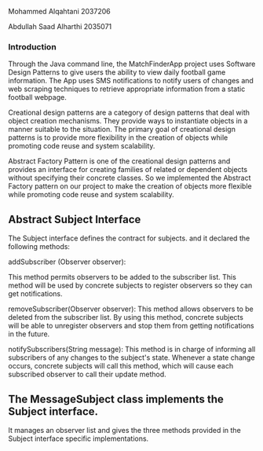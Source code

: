 

Mohammed Alqahtani	2037206

Abdullah Saad Alharthi	2035071








### Introduction



Through the Java command line, the MatchFinderApp project uses Software Design Patterns to give users the ability to view daily football game information. The App uses SMS notifications to notify users of changes and web scraping techniques to retrieve appropriate information from a static football webpage.




Creational design patterns are a category of design patterns that deal with object creation mechanisms. They provide ways to instantiate objects in a manner suitable to the situation. The primary goal of creational design patterns is to provide more flexibility in the creation of objects while promoting code reuse and system scalability.





Abstract Factory Pattern is one of the creational design patterns and provides an interface for creating families of related or dependent objects without specifying their concrete classes.
So we implemented the Abstract Factory pattern on our project to make the creation of objects more flexible while promoting code reuse and system scalability.



## Abstract Subject Interface  
The Subject interface defines the contract for subjects. and it declared the following methods:

addSubscriber (Observer observer):

This method permits observers to be added to the subscriber list.
This method will be used by concrete subjects to register observers so they can get notifications.

removeSubscriber(Observer observer):
This method allows observers to be deleted from the subscriber list.
By using this method, concrete subjects will be able to unregister observers and stop them from getting notifications in the future.

notifySubscribers(String message):
This method is in charge of informing all subscribers of any changes to the subject's state.
Whenever a state change occurs, concrete subjects will call this method, which will cause each subscribed observer to call their update method.

## The MessageSubject class implements the Subject interface.

It manages an observer list and gives the three methods provided in the Subject interface specific implementations.




